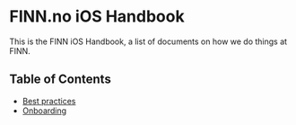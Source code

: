 # FINN.no iOS Handbook

This is the FINN iOS Handbook, a list of documents on how we do things at FINN.

## Table of Contents

* [Best practices](/BEST_PRACTICES.md)
* [Onboarding](https://github.com/finn-no/apps-handbook/blob/master/ONBOARDING.md)
